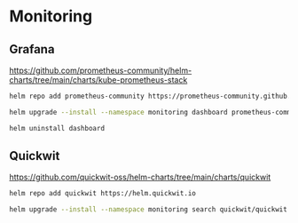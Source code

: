 # Monitoring

## Grafana

https://github.com/prometheus-community/helm-charts/tree/main/charts/kube-prometheus-stack

```bash
helm repo add prometheus-community https://prometheus-community.github.io/helm-charts
```

```bash
helm upgrade --install --namespace monitoring dashboard prometheus-community/kube-prometheus-stack -f dashboard.yaml --create-namespace
```

```bash
helm uninstall dashboard
```

## Quickwit

https://github.com/quickwit-oss/helm-charts/tree/main/charts/quickwit

```bash
helm repo add quickwit https://helm.quickwit.io
```

```bash
helm upgrade --install --namespace monitoring search quickwit/quickwit -f search.yaml --create-namespace
```